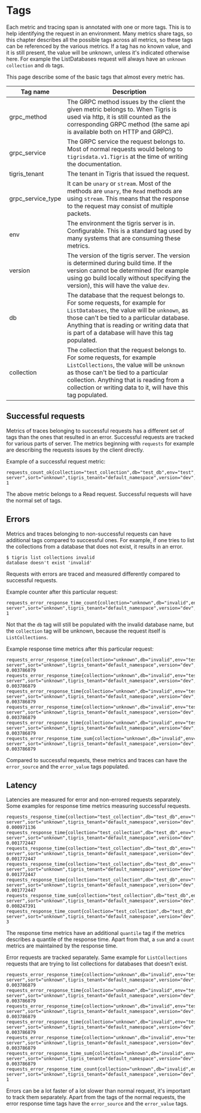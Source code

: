 # Tags

Each metric and tracing span is annotated with one or more tags. This is to help identifying the request in an environment. Many metrics share tags, so this chapter describes all the possible tags across all metrics, so these tags can be referenced by the various metrics. If a tag has no known value, and it is still present, the value will be unknown, unless it's indicated otherwise here. For example the ListDatabases request will always have an `unknown` `collection` and `db` tags.

This page describe some of the basic tags that almost every metric has.

| Tag name          | Description                                                                                                                                                                                                                                                                   |
| ----------------- | ----------------------------------------------------------------------------------------------------------------------------------------------------------------------------------------------------------------------------------------------------------------------------- |
| grpc_method       | The GRPC method issues by the client the given metric belongs to. When Tigris is used via http, it is still counted as the corresponding GRPC method (the same api is available both on HTTP and GRPC).                                                                       |
| grpc_service      | The GRPC service the request belongs to. Most of normal requests would belong to `tigrisdata.v1.Tigris` at the time of writing the documentation.                                                                                                                             |
| tigris_tenant     | The tenant in Tigris that issued the request.                                                                                                                                                                                                                                 |
| grpc_service_type | It can be `unary` or `stream`. Most of the methods are `unary`, the `Read` methods are using `stream`. This means that the response to the request may consist of multiple packets.                                                                                           |
| env               | The environment the tigris server is in. Configurable. This is a standard tag used by many systems that are consuming these metrics.                                                                                                                                          |
| version           | The version of the tigris server. The version is determined during build time. If the version cannot be determined (for example using go build locally without specifying the version), this will have the value `dev`.                                                       |
| db                | The database that the request belongs to. For some requests, for example for `ListDatabases`, the value will be `unknown`, as those can't be tied to a particular database. Anything that is reading or writing data that is part of a database will have this tag populated. |
| collection        | The collection that the request belongs to. For some requests, for example `ListCollections`, the value will be `unknown` as those can't be tied to a particular collection. Anything that is reading from a collection or writing data to it, will have this tag populated.  |

## Successful requests

Metrics of traces belonging to successful requests has a different set of tags than the ones that resulted in an error. Successful requests are tracked for various parts of server. The metrics beginning with `requests` for example are describing the requests issues by the client directly.

Example of a successful request metric:

```
requests_count_ok{collection="test_collection",db="test_db",env="test",grpc_method="Read",grpc_service="tigrisdata.v1.Tigris",grpc_service_type="unary",read_type="unknown",search_type="unknown",service="tigris-server",sort="unknown",tigris_tenant="default_namespace",version="dev",write_type="unknown"} 1
```

The above metric belongs to a Read request. Successful requests will have the normal set of tags.

## Errors

Metrics and traces belonging to non-successful requests can have additional tags compared to successful ones. For example, if one tries to list the collections from a database that does not exist, it results in an error.

```
$ tigris list collections invalid
database doesn't exist 'invalid'
```

Requests with errors are traced and measured differently compared to successful requests.

Example counter after this particular request:

```
requests_error_response_time_count{collection="unknown",db="invalid",env="test",error_source="tigris_server",error_value="NOT_FOUND",grpc_method="ListCollections",grpc_service="tigrisdata.v1.Tigris",grpc_service_type="unary",read_type="unknown",search_type="unknown",service="tigris-server",sort="unknown",tigris_tenant="default_namespace",version="dev",write_type="unknown"} 1
```

Not that the `db` tag will still be populated with the invalid database name, but the `collection` tag will be unknown, because the request itself is `ListCollections`.

Example response time metrics after this particular request:

```
requests_error_response_time{collection="unknown",db="invalid",env="test",error_source="tigris_server",error_value="NOT_FOUND",grpc_method="ListCollections",grpc_service="tigrisdata.v1.Tigris",grpc_service_type="unary",read_type="unknown",search_type="unknown",service="tigris-server",sort="unknown",tigris_tenant="default_namespace",version="dev",write_type="unknown",quantile="0.5"} 0.003786879
requests_error_response_time{collection="unknown",db="invalid",env="test",error_source="tigris_server",error_value="NOT_FOUND",grpc_method="ListCollections",grpc_service="tigrisdata.v1.Tigris",grpc_service_type="unary",read_type="unknown",search_type="unknown",service="tigris-server",sort="unknown",tigris_tenant="default_namespace",version="dev",write_type="unknown",quantile="0.75"} 0.003786879
requests_error_response_time{collection="unknown",db="invalid",env="test",error_source="tigris_server",error_value="NOT_FOUND",grpc_method="ListCollections",grpc_service="tigrisdata.v1.Tigris",grpc_service_type="unary",read_type="unknown",search_type="unknown",service="tigris-server",sort="unknown",tigris_tenant="default_namespace",version="dev",write_type="unknown",quantile="0.95"} 0.003786879
requests_error_response_time{collection="unknown",db="invalid",env="test",error_source="tigris_server",error_value="NOT_FOUND",grpc_method="ListCollections",grpc_service="tigrisdata.v1.Tigris",grpc_service_type="unary",read_type="unknown",search_type="unknown",service="tigris-server",sort="unknown",tigris_tenant="default_namespace",version="dev",write_type="unknown",quantile="0.99"} 0.003786879
requests_error_response_time{collection="unknown",db="invalid",env="test",error_source="tigris_server",error_value="NOT_FOUND",grpc_method="ListCollections",grpc_service="tigrisdata.v1.Tigris",grpc_service_type="unary",read_type="unknown",search_type="unknown",service="tigris-server",sort="unknown",tigris_tenant="default_namespace",version="dev",write_type="unknown",quantile="0.999"} 0.003786879
requests_error_response_time_sum{collection="unknown",db="invalid",env="test",error_source="tigris_server",error_value="NOT_FOUND",grpc_method="ListCollections",grpc_service="tigrisdata.v1.Tigris",grpc_service_type="unary",read_type="unknown",search_type="unknown",service="tigris-server",sort="unknown",tigris_tenant="default_namespace",version="dev",write_type="unknown"} 0.003786879
```

Compared to successful requests, these metrics and traces can have the `error_source` and the `error_value` tags populated.

## Latency

Latencies are measured for error and non-errored requests separately. Some examples for response time metrics measuring successful requests.

```
requests_response_time{collection="test_collection",db="test_db",env="test",grpc_method="Read",grpc_service="tigrisdata.v1.Tigris",grpc_service_type="unary",read_type="unknown",search_type="unknown",service="tigris-server",sort="unknown",tigris_tenant="default_namespace",version="dev",write_type="unknown",quantile="0.5"} 0.000971136
requests_response_time{collection="test_collection",db="test_db",env="test",grpc_method="Read",grpc_service="tigrisdata.v1.Tigris",grpc_service_type="unary",read_type="unknown",search_type="unknown",service="tigris-server",sort="unknown",tigris_tenant="default_namespace",version="dev",write_type="unknown",quantile="0.75"} 0.001772447
requests_response_time{collection="test_collection",db="test_db",env="test",grpc_method="Read",grpc_service="tigrisdata.v1.Tigris",grpc_service_type="unary",read_type="unknown",search_type="unknown",service="tigris-server",sort="unknown",tigris_tenant="default_namespace",version="dev",write_type="unknown",quantile="0.95"} 0.001772447
requests_response_time{collection="test_collection",db="test_db",env="test",grpc_method="Read",grpc_service="tigrisdata.v1.Tigris",grpc_service_type="unary",read_type="unknown",search_type="unknown",service="tigris-server",sort="unknown",tigris_tenant="default_namespace",version="dev",write_type="unknown",quantile="0.99"} 0.001772447
requests_response_time{collection="test_collection",db="test_db",env="test",grpc_method="Read",grpc_service="tigrisdata.v1.Tigris",grpc_service_type="unary",read_type="unknown",search_type="unknown",service="tigris-server",sort="unknown",tigris_tenant="default_namespace",version="dev",write_type="unknown",quantile="0.999"} 0.001772447
requests_response_time_sum{collection="test_collection",db="test_db",env="test",grpc_method="Read",grpc_service="tigrisdata.v1.Tigris",grpc_service_type="unary",read_type="unknown",search_type="unknown",service="tigris-server",sort="unknown",tigris_tenant="default_namespace",version="dev",write_type="unknown"} 0.008247391
requests_response_time_count{collection="test_collection",db="test_db",env="test",grpc_method="Read",grpc_service="tigrisdata.v1.Tigris",grpc_service_type="unary",read_type="unknown",search_type="unknown",service="tigris-server",sort="unknown",tigris_tenant="default_namespace",version="dev",write_type="unknown"} 3
```

The response time metrics have an additional `quantile` tag if the metrics describes a quantile of the response time. Apart from that, a `sum` and a `count` metrics are maintained by the response time.

Error requests are tracked separately. Same example for `ListCollections` requests that are trying to list collections for databases that doesn't exist.

```
requests_error_response_time{collection="unknown",db="invalid",env="test",error_source="tigris_server",error_value="NOT_FOUND",grpc_method="ListCollections",grpc_service="tigrisdata.v1.Tigris",grpc_service_type="unary",read_type="unknown",search_type="unknown",service="tigris-server",sort="unknown",tigris_tenant="default_namespace",version="dev",write_type="unknown",quantile="0.5"} 0.003786879
requests_error_response_time{collection="unknown",db="invalid",env="test",error_source="tigris_server",error_value="NOT_FOUND",grpc_method="ListCollections",grpc_service="tigrisdata.v1.Tigris",grpc_service_type="unary",read_type="unknown",search_type="unknown",service="tigris-server",sort="unknown",tigris_tenant="default_namespace",version="dev",write_type="unknown",quantile="0.75"} 0.003786879
requests_error_response_time{collection="unknown",db="invalid",env="test",error_source="tigris_server",error_value="NOT_FOUND",grpc_method="ListCollections",grpc_service="tigrisdata.v1.Tigris",grpc_service_type="unary",read_type="unknown",search_type="unknown",service="tigris-server",sort="unknown",tigris_tenant="default_namespace",version="dev",write_type="unknown",quantile="0.95"} 0.003786879
requests_error_response_time{collection="unknown",db="invalid",env="test",error_source="tigris_server",error_value="NOT_FOUND",grpc_method="ListCollections",grpc_service="tigrisdata.v1.Tigris",grpc_service_type="unary",read_type="unknown",search_type="unknown",service="tigris-server",sort="unknown",tigris_tenant="default_namespace",version="dev",write_type="unknown",quantile="0.99"} 0.003786879
requests_error_response_time{collection="unknown",db="invalid",env="test",error_source="tigris_server",error_value="NOT_FOUND",grpc_method="ListCollections",grpc_service="tigrisdata.v1.Tigris",grpc_service_type="unary",read_type="unknown",search_type="unknown",service="tigris-server",sort="unknown",tigris_tenant="default_namespace",version="dev",write_type="unknown",quantile="0.999"} 0.003786879
requests_error_response_time_sum{collection="unknown",db="invalid",env="test",error_source="tigris_server",error_value="NOT_FOUND",grpc_method="ListCollections",grpc_service="tigrisdata.v1.Tigris",grpc_service_type="unary",read_type="unknown",search_type="unknown",service="tigris-server",sort="unknown",tigris_tenant="default_namespace",version="dev",write_type="unknown"} 0.003786879
requests_error_response_time_count{collection="unknown",db="invalid",env="test",error_source="tigris_server",error_value="NOT_FOUND",grpc_method="ListCollections",grpc_service="tigrisdata.v1.Tigris",grpc_service_type="unary",read_type="unknown",search_type="unknown",service="tigris-server",sort="unknown",tigris_tenant="default_namespace",version="dev",write_type="unknown"} 1
```

Errors can be a lot faster of a lot slower than normal request, it's important to track them separately. Apart from the tags of the normal requests, the error response time tags have the `error_source` and the `error_value` tags.
